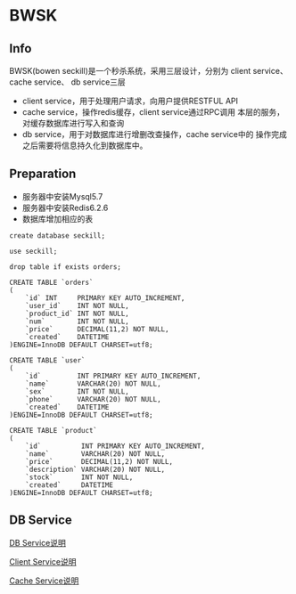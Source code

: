 # BWSK
## Info
BWSK(bowen seckill)是一个秒杀系统，采用三层设计，分别为 
client service、cache service、 db service三层
- client service，用于处理用户请求，向用户提供RESTFUL API
- cache service，操作redis缓存，client service通过RPC调用
本层的服务，对缓存数据库进行写入和查询
- db service，用于对数据库进行增删改查操作，cache service中的
操作完成之后需要将信息持久化到数据库中。
## Preparation
- 服务器中安装Mysql5.7
- 服务器中安装Redis6.2.6
- 数据库增加相应的表
 
```
create database seckill;

use seckill;

drop table if exists orders;

CREATE TABLE `orders`
(
    `id` INT     PRIMARY KEY AUTO_INCREMENT,
    `user_id`    INT NOT NULL,
    `product_id` INT NOT NULL,
    `num`        INT NOT NULL,
    `price`      DECIMAL(11,2) NOT NULL,
    `created`    DATETIME
)ENGINE=InnoDB DEFAULT CHARSET=utf8;

CREATE TABLE `user`
(
    `id`         INT PRIMARY KEY AUTO_INCREMENT,
    `name`       VARCHAR(20) NOT NULL,
    `sex`        INT NOT NULL,
    `phone`      VARCHAR(20) NOT NULL,
    `created`    DATETIME
)ENGINE=InnoDB DEFAULT CHARSET=utf8;

CREATE TABLE `product`
(
    `id`          INT PRIMARY KEY AUTO_INCREMENT,
    `name`        VARCHAR(20) NOT NULL,
    `price`       DECIMAL(11,2) NOT NULL,
    `description` VARCHAR(20) NOT NULL,
    `stock`       INT NOT NULL,
    `created`     DATETIME
)ENGINE=InnoDB DEFAULT CHARSET=utf8;
```

## DB Service

[DB Service说明](./dbservice.md)

[Client Service说明](./clientservice.md)

[Cache Service说明](./cacheservice.md)